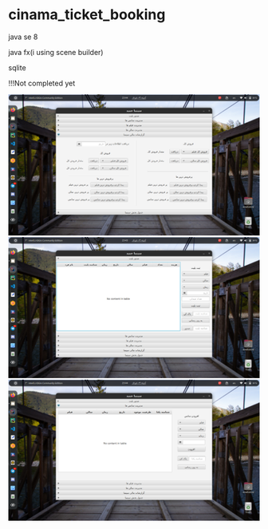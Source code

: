 # cinama_ticket_booking

java se 8

java fx(i using scene builder) 

sqlite

!!!Not completed yet

![alt text](https://raw.githubusercontent.com/irnb/cinama_ticket_booking/master/screenshot/Screenshot%20from%202020-05-29%2023-44-08.png)
![alt text](https://raw.githubusercontent.com/irnb/cinama_ticket_booking/master/screenshot/Screenshot%20from%202020-05-29%2023-43-57.png)
![alt text](https://raw.githubusercontent.com/irnb/cinama_ticket_booking/master/screenshot/Screenshot%20from%202020-05-29%2023-44-03.png)


